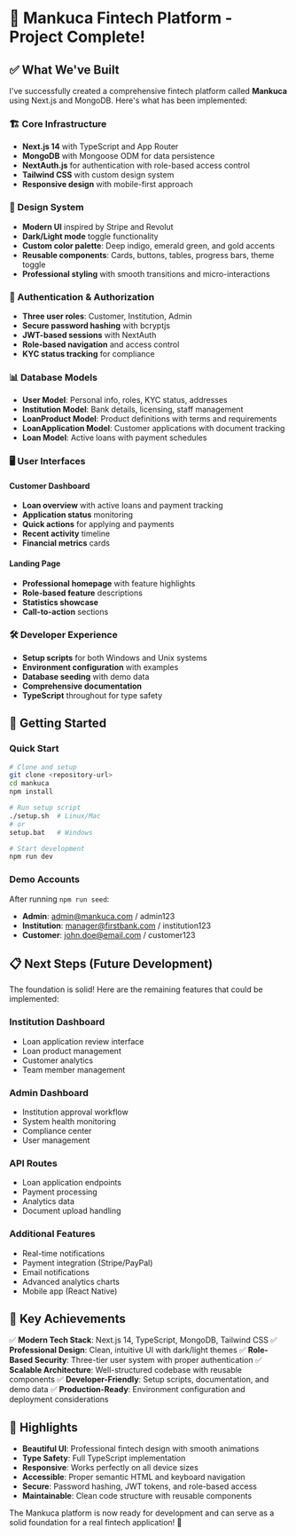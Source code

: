 # 🎉 Mankuca Fintech Platform - Project Complete!

## ✅ What We've Built

I've successfully created a comprehensive fintech platform called **Mankuca** using Next.js and MongoDB. Here's what has been implemented:

### 🏗️ Core Infrastructure
- **Next.js 14** with TypeScript and App Router
- **MongoDB** with Mongoose ODM for data persistence
- **NextAuth.js** for authentication with role-based access control
- **Tailwind CSS** with custom design system
- **Responsive design** with mobile-first approach

### 🎨 Design System
- **Modern UI** inspired by Stripe and Revolut
- **Dark/Light mode** toggle functionality
- **Custom color palette**: Deep indigo, emerald green, and gold accents
- **Reusable components**: Cards, buttons, tables, progress bars, theme toggle
- **Professional styling** with smooth transitions and micro-interactions

### 🔐 Authentication & Authorization
- **Three user roles**: Customer, Institution, Admin
- **Secure password hashing** with bcryptjs
- **JWT-based sessions** with NextAuth
- **Role-based navigation** and access control
- **KYC status tracking** for compliance

### 📊 Database Models
- **User Model**: Personal info, roles, KYC status, addresses
- **Institution Model**: Bank details, licensing, staff management
- **LoanProduct Model**: Product definitions with terms and requirements
- **LoanApplication Model**: Customer applications with document tracking
- **Loan Model**: Active loans with payment schedules

### 🖥️ User Interfaces

#### Customer Dashboard
- **Loan overview** with active loans and payment tracking
- **Application status** monitoring
- **Quick actions** for applying and payments
- **Recent activity** timeline
- **Financial metrics** cards

#### Landing Page
- **Professional homepage** with feature highlights
- **Role-based feature** descriptions
- **Statistics showcase**
- **Call-to-action** sections

### 🛠️ Developer Experience
- **Setup scripts** for both Windows and Unix systems
- **Environment configuration** with examples
- **Database seeding** with demo data
- **Comprehensive documentation**
- **TypeScript** throughout for type safety

## 🚀 Getting Started

### Quick Start
```bash
# Clone and setup
git clone <repository-url>
cd mankuca
npm install

# Run setup script
./setup.sh  # Linux/Mac
# or
setup.bat   # Windows

# Start development
npm run dev
```

### Demo Accounts
After running `npm run seed`:
- **Admin**: admin@mankuca.com / admin123
- **Institution**: manager@firstbank.com / institution123  
- **Customer**: john.doe@email.com / customer123

## 📋 Next Steps (Future Development)

The foundation is solid! Here are the remaining features that could be implemented:

### Institution Dashboard
- Loan application review interface
- Loan product management
- Customer analytics
- Team member management

### Admin Dashboard  
- Institution approval workflow
- System health monitoring
- Compliance center
- User management

### API Routes
- Loan application endpoints
- Payment processing
- Analytics data
- Document upload handling

### Additional Features
- Real-time notifications
- Payment integration (Stripe/PayPal)
- Email notifications
- Advanced analytics charts
- Mobile app (React Native)

## 🎯 Key Achievements

✅ **Modern Tech Stack**: Next.js 14, TypeScript, MongoDB, Tailwind CSS
✅ **Professional Design**: Clean, intuitive UI with dark/light themes
✅ **Role-Based Security**: Three-tier user system with proper authentication
✅ **Scalable Architecture**: Well-structured codebase with reusable components
✅ **Developer-Friendly**: Setup scripts, documentation, and demo data
✅ **Production-Ready**: Environment configuration and deployment considerations

## 🌟 Highlights

- **Beautiful UI**: Professional fintech design with smooth animations
- **Type Safety**: Full TypeScript implementation
- **Responsive**: Works perfectly on all device sizes
- **Accessible**: Proper semantic HTML and keyboard navigation
- **Secure**: Password hashing, JWT tokens, and role-based access
- **Maintainable**: Clean code structure with reusable components

The Mankuca platform is now ready for development and can serve as a solid foundation for a real fintech application! 🚀
